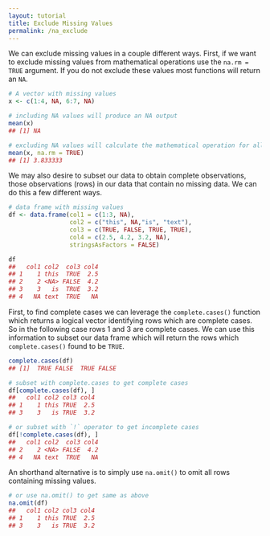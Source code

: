 ```yaml
---
layout: tutorial
title: Exclude Missing Values
permalink: /na_exclude
---
```


We can exclude missing values in a couple different ways. First, if we want to exclude missing values from mathematical operations use the `na.rm = TRUE` argument. If you do not exclude these values most functions will return an `NA`.


```r
# A vector with missing values
x <- c(1:4, NA, 6:7, NA)

# including NA values will produce an NA output
mean(x)
## [1] NA

# excluding NA values will calculate the mathematical operation for all non-missing values
mean(x, na.rm = TRUE)
## [1] 3.833333
```

We may also desire to subset our data to obtain complete observations, those observations (rows) in our data that contain no missing data. We can do this a few different ways.


```r
# data frame with missing values
df <- data.frame(col1 = c(1:3, NA),
                 col2 = c("this", NA,"is", "text"), 
                 col3 = c(TRUE, FALSE, TRUE, TRUE), 
                 col4 = c(2.5, 4.2, 3.2, NA),
                 stringsAsFactors = FALSE)

df
##   col1 col2  col3 col4
## 1    1 this  TRUE  2.5
## 2    2 <NA> FALSE  4.2
## 3    3   is  TRUE  3.2
## 4   NA text  TRUE   NA
```

First, to find complete cases we can leverage the `complete.cases()` function which returns a logical vector identifying rows which are complete cases. So in the following case rows 1 and 3 are complete cases. We can use this information to subset our data frame which will return the rows which `complete.cases()` found to be `TRUE`.


```r
complete.cases(df)
## [1]  TRUE FALSE  TRUE FALSE

# subset with complete.cases to get complete cases
df[complete.cases(df), ]
##   col1 col2 col3 col4
## 1    1 this TRUE  2.5
## 3    3   is TRUE  3.2

# or subset with `!` operator to get incomplete cases
df[!complete.cases(df), ]
##   col1 col2  col3 col4
## 2    2 <NA> FALSE  4.2
## 4   NA text  TRUE   NA
```

An shorthand alternative is to simply use `na.omit()` to omit all rows containing missing values.


```r
# or use na.omit() to get same as above
na.omit(df)
##   col1 col2 col3 col4
## 1    1 this TRUE  2.5
## 3    3   is TRUE  3.2
```
